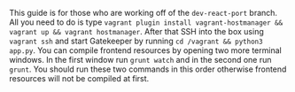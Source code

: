 <!-- TITLE: Developer Setup Guide -->
This guide is for those who are working off of the `dev-react-port` branch. All you need to do is type `vagrant plugin install vagrant-hostmanager && vagrant up && vagrant hostmanager`. After that SSH into the box using `vagrant ssh` and start Gatekeeper by running `cd /vagrant && python3 app.py`. You can compile frontend resources by opening two more terminal windows. In the first window run `grunt watch` and in the second one run `grunt`. You should run these two commands in this order otherwise frontend resources will not be compiled at first.